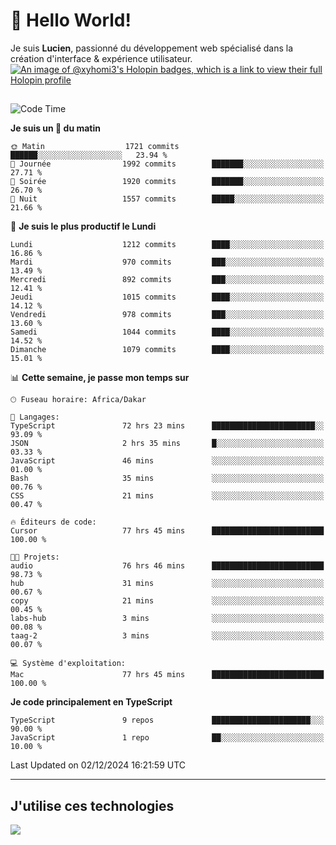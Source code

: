 # 👋 Hello World!

Je suis **Lucien**, passionné du développement web spécialisé dans la création d'interface & expérience utilisateur.
[![An image of @xyhomi3's Holopin badges, which is a link to view their full Holopin profile](https://holopin.me/xyhomi3)](https://holopin.io/@xyhomi3)

##

<!--START_SECTION:waka-->
![Code Time](http://img.shields.io/badge/Code%20Time-2%2C693%20hrs%2041%20mins-blue)

**Je suis un 🐤 du matin** 

```text
🌞 Matin                  1721 commits        ██████░░░░░░░░░░░░░░░░░░░   23.94 % 
🌆 Journée                1992 commits        ███████░░░░░░░░░░░░░░░░░░   27.71 % 
🌃 Soirée                 1920 commits        ███████░░░░░░░░░░░░░░░░░░   26.70 % 
🌙 Nuit                   1557 commits        █████░░░░░░░░░░░░░░░░░░░░   21.66 % 
```
📅 **Je suis le plus productif le Lundi** 

```text
Lundi                    1212 commits        ████░░░░░░░░░░░░░░░░░░░░░   16.86 % 
Mardi                    970 commits         ███░░░░░░░░░░░░░░░░░░░░░░   13.49 % 
Mercredi                 892 commits         ███░░░░░░░░░░░░░░░░░░░░░░   12.41 % 
Jeudi                    1015 commits        ████░░░░░░░░░░░░░░░░░░░░░   14.12 % 
Vendredi                 978 commits         ███░░░░░░░░░░░░░░░░░░░░░░   13.60 % 
Samedi                   1044 commits        ████░░░░░░░░░░░░░░░░░░░░░   14.52 % 
Dimanche                 1079 commits        ████░░░░░░░░░░░░░░░░░░░░░   15.01 % 
```


📊 **Cette semaine, je passe mon temps sur** 

```text
🕑︎ Fuseau horaire: Africa/Dakar

💬 Langages: 
TypeScript               72 hrs 23 mins      ███████████████████████░░   93.09 % 
JSON                     2 hrs 35 mins       █░░░░░░░░░░░░░░░░░░░░░░░░   03.33 % 
JavaScript               46 mins             ░░░░░░░░░░░░░░░░░░░░░░░░░   01.00 % 
Bash                     35 mins             ░░░░░░░░░░░░░░░░░░░░░░░░░   00.76 % 
CSS                      21 mins             ░░░░░░░░░░░░░░░░░░░░░░░░░   00.47 % 

🔥 Éditeurs de code: 
Cursor                   77 hrs 45 mins      █████████████████████████   100.00 % 

🐱‍💻 Projets: 
audio                    76 hrs 46 mins      █████████████████████████   98.73 % 
hub                      31 mins             ░░░░░░░░░░░░░░░░░░░░░░░░░   00.67 % 
copy                     21 mins             ░░░░░░░░░░░░░░░░░░░░░░░░░   00.45 % 
labs-hub                 3 mins              ░░░░░░░░░░░░░░░░░░░░░░░░░   00.08 % 
taag-2                   3 mins              ░░░░░░░░░░░░░░░░░░░░░░░░░   00.07 % 

💻 Système d'exploitation: 
Mac                      77 hrs 45 mins      █████████████████████████   100.00 % 
```

**Je code principalement en TypeScript** 

```text
TypeScript               9 repos             ██████████████████████░░░   90.00 % 
JavaScript               1 repo              ██░░░░░░░░░░░░░░░░░░░░░░░   10.00 % 
```




 Last Updated on 02/12/2024 16:21:59 UTC
<!--END_SECTION:waka-->
---

## J'utilise ces technologies

<p align="left">
  <a href="https://skillicons.dev">
    <img src="https://skillicons.dev/icons?i=ts,js,md,scss,tailwind,react,docker,express,astro,vite,nextjs,vercel,figma,ableton" />
  </a>
</p>

